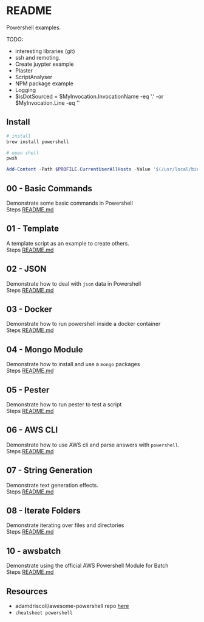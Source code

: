 # README

Powershell examples.

TODO:

* interesting libraries (git)
* ssh and remoting.
* Create juypter example
* Plaster
* ScriptAnalyser
* NPM package example
* Logging
* $isDotSourced = $MyInvocation.InvocationName -eq '.' -or $MyInvocation.Line -eq ''

## Install

```sh
# install
brew install powershell
```

```sh
# open shell
pwsh
```

```ps1
Add-Content -Path $PROFILE.CurrentUserAllHosts -Value '$(/usr/local/bin/brew shellenv) | Invoke-Expression'
```

## 00 - Basic Commands

Demonstrate some basic commands in Powershell  
Steps [README.md](./00_basic_commands/README.md)  

## 01 - Template

A template script as an example to create others.  
Steps [README.md](./01_template_script/README.md)  

## 02 - JSON

Demonstrate how to deal with `json` data in Powershell  
Steps [README.md](./02_json/README.md)  

## 03 - Docker

Demonstrate how to run powershell inside a docker container  
Steps [README.md](./03_docker/README.md)  

## 04 - Mongo Module

Demonstrate how to install and use a `mongo` packages  
Steps [README.md](./04_mongo_module/README.md)  

## 05 - Pester

Demonstrate how to run pester to test a script  
Steps [README.md](./05_pester/README.md)  

## 06 - AWS CLI

Demonstrate how to use AWS cli and parse answers with `powershell`.  
Steps [README.md](./06_awscli/README.md)  

## 07 - String Generation

Demonstrate text generation effects.  
Steps [README.md](./07_string_generation/README.md)  

## 08 - Iterate Folders

Demonstrate iterating over files and directories  
Steps [README.md](./08_iterate_folders/README.md)  

## 10 - awsbatch

Demonstrate using the official AWS Powershell Module for Batch  
Steps [README.md](./10_awsbatch/README.md)  

## Resources

* adamdriscoll/awesome-powershell repo [here](https://github.com/adamdriscoll/awesome-powershell)
* `cheatsheet powershell`
